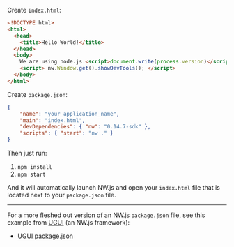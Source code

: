 Create `index.html`:

```html
<!DOCTYPE html>
<html>
  <head>
    <title>Hello World!</title>
  </head>
  <body>
    We are using node.js <script>document.write(process.version)</script>.
    <script> nw.Window.get().showDevTools(); </script>
  </body>
</html>
```

Create `package.json`:

```json
{
    "name": "your_application_name",
    "main": "index.html",
    "devDependencies": { "nw": "0.14.7-sdk" },
    "scripts": { "start": "nw ." }
}
```

Then just run:

1. `npm install`
2. `npm start`

And it will automatically launch NW.js and open your `index.html` file that is located next to your `package.json` file.

* * *

For a more fleshed out version of an NW.js `package.json` file, see this example from [UGUI](http://UGUI.io) (an NW.js framework):

* [UGUI package.json](http://ugui.io/package)
